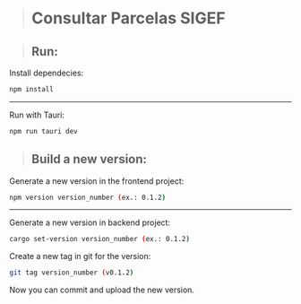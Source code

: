> # Consultar Parcelas SIGEF

> ## Run:

Install dependecies:
```bash
npm install
```
---
Run with Tauri:
```bash
npm run tauri dev
```

> ## Build a new version:

Generate a new version in the frontend project:
```bash
npm version version_number (ex.: 0.1.2)
```
---
Generate a new version in backend project:
```bash
cargo set-version version_number (ex.: 0.1.2)
```

Create a new tag in git for the version:
```bash
git tag version_number (v0.1.2)
```
Now you can commit and upload the new version.
